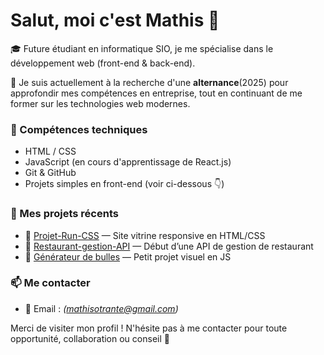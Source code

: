 # Salut, moi c'est Mathis 👋

🎓 Future étudiant en informatique SIO, je me spécialise dans le développement web (front-end & back-end).

🚀 Je suis actuellement à la recherche d'une **alternance**(2025) pour approfondir mes compétences en entreprise, tout en continuant de me former sur les technologies web modernes.

### 🔧 Compétences techniques

- HTML / CSS
- JavaScript (en cours d'apprentissage de React.js)
- Git & GitHub
- Projets simples en front-end (voir ci-dessous 👇)

### 📁 Mes projets récents

- 🧾 [Projet-Run-CSS](https://github.com/Mathis-Otr/Projet-Run-CSS) — Site vitrine responsive en HTML/CSS
- 🧮 [Restaurant-gestion-API](https://github.com/Mathis-Otr/Restaurant-gestion-API) — Début d’une API de gestion de restaurant
- 🎈 [Générateur de bulles](https://github.com/Mathis-Otr/Gr-ateur-de-bulle) — Petit projet visuel en JS

### 📫 Me contacter

- 📧 Email : *(mathisotrante@gmail.com)*

Merci de visiter mon profil ! N'hésite pas à me contacter pour toute opportunité, collaboration ou conseil 🙌
